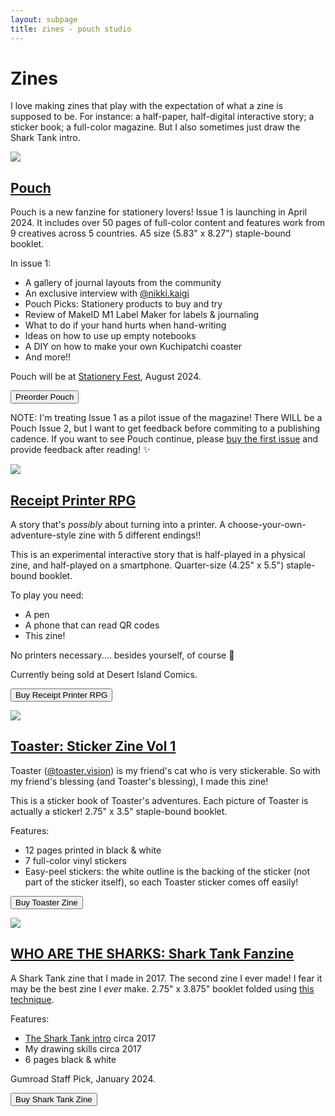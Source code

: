 ```yaml
---
layout: subpage
title: zines - pouch studio
---
```


# Zines

I love making zines that play with the expectation of what a zine is supposed to be. For instance: a half-paper, half-digital interactive story; a sticker book; a full-color magazine. But I also sometimes just draw the Shark Tank intro.

<div class="display-table">

  <div class="display-cover" id="pouch">
    <a href="http://pouchmagazine.com/" target="_blank"><img src="/images/cover2.png" id="display-pouch-cover" class="shadowed"/></a>
  </div>
  <div class="display-desc">
    <h2><a href="http://pouchmagazine.com/" target="_blank">Pouch</a></h2>
    <p>Pouch is a new fanzine for stationery lovers! Issue 1 is launching in April 2024. It includes over 50 pages of full-color content and features work from 9 creatives across 5 countries. A5 size (5.83" x 8.27") staple-bound booklet.</p>
    <p>In issue 1:</p>
    <ul>
      <li>A gallery of journal layouts from the community
      <li>An exclusive interview with <a href="https://www.instagram.com/nikki.kaigi/">@nikki.kaigi</a>
      <li>Pouch Picks: Stationery products to buy and try
      <li>Review of MakeID M1 Label Maker for labels & journaling
      <li>What to do if your hand hurts when hand-writing
      <li>Ideas on how to use up empty notebooks
      <li>A DIY on how to make your own Kuchipatchi coaster
      <li>And more!!
    </ul>
    <p>Pouch will be at <a href="https://stationeryfestival.com/" target="_blank">Stationery Fest</a>, August 2024.</p>
    <p>
      <a href="https://shop.pouchmagazine.com/b/DFxGZ" target="_blank"><button>Preorder Pouch</button></a>
    </p>
    <p class="note">NOTE: I'm treating Issue 1 as a pilot issue of the magazine! There WILL be a Pouch Issue 2, but I want to get feedback before commiting to a publishing cadence. If you want to see Pouch continue, please <a href="https://shop.pouchmagazine.com/b/DFxGZ" target="_blank">buy the first issue</a> and provide feedback after reading! ✨</p>
</p>
  </div>

  <div class="display-cover">
    <a href="https://shop.pouchmagazine.com/b/v4GWK" target="_blank"><img src="/images/zines/rprpg-cover.png" id="display-rprpg-cover"/></a>
  </div>
  <div class="display-desc">
    <h2><a href="https://shop.pouchmagazine.com/b/v4GWK" target="_blank">Receipt Printer RPG</a></h2>
    <p>
      A story that's <em>possibly</em> about turning into a printer. A choose-your-own-adventure-style zine with 5 different endings!!
    </p>
    <p>
      This is an experimental interactive story that is half-played in a physical zine, and half-played on a smartphone. Quarter-size (4.25" x 5.5") staple-bound booklet.
    </p>
    <p>To play you need:</p>
    <ul>
      <li>A pen
      <li>A phone that can read QR codes
      <li>This zine!
    </ul>
    <p>No printers necessary.... besides yourself, of course 🤫</p>
    <p>Currently being sold at Desert Island Comics.</p>
    <p>
      <a href="https://shop.pouchmagazine.com/b/v4GWK" target="_blank"><button>Buy Receipt Printer RPG</button></a>
    </p>
  </div>

  <div class="display-cover">
    <a href="https://shop.pouchmagazine.com/b/WNMhT" target="_blank">
      <img src="/images/zines/toaster-cover.png" id="display-toaster-cover"/>
    </a>
  </div>
  <div class="display-desc">
    <h2><a href="https://shop.pouchmagazine.com/b/WNMhT" target="_blank">Toaster: Sticker Zine Vol 1</a></h2>
    <p>Toaster (<a href="https://www.instagram.com/toaster.vision/" target="_blank">@toaster.vision</a>) is my friend's cat who is very stickerable. So with my friend's blessing (and Toaster's blessing), I made this zine!</p>
    <p>This is a sticker book of Toaster's adventures. Each picture of Toaster is actually a sticker! 2.75" x 3.5" staple-bound booklet.</p>
    <p>Features:</p>
    <ul>
      <li>12 pages printed in black & white
      <li>7 full-color vinyl stickers 
      <li>Easy-peel stickers: the white outline is the backing of the sticker (not part of the sticker itself), so each Toaster sticker comes off easily!
    </ul>
    <p>
      <a href="https://shop.pouchmagazine.com/b/WNMhT" target="_blank"><button>Buy Toaster Zine</button></a>
    </p>
  </div>

  <div class="display-cover">
    <a href="https://shop.pouchmagazine.com/b/mSNDq" target="_blank"><img src="/images/zines/sharktankcover.png" id="display-sharktank-cover"/></a>
  </div>
  <div class="display-desc">
    <h2><a href="https://shop.pouchmagazine.com/b/mSNDq" target="_blank">WHO ARE THE SHARKS: Shark Tank Fanzine</a></h2>
    <p>A Shark Tank zine that I made in 2017. The second zine I ever made! I fear it may be the best zine I <em>ever</em> make. 2.75" x 3.875" booklet folded using <a href="https://en.wikibooks.org/wiki/Zine_Making/Putting_pages_together#An_8-sided_zine_from_1_sheet_with_1_cut" target="_blank">this technique</a>.</p>
    <p>Features:</p>
    <ul>
      <li><a href="https://www.youtube.com/watch?v=bftncsOgSR8" target="_blank">The Shark Tank intro</a> circa 2017
      <li>My drawing skills circa 2017
      <li>6 pages black & white
    </ul>
    <p>Gumroad Staff Pick, January 2024.</p>
    <p>
      <a href="https://shop.pouchmagazine.com/b/mSNDq" target="_blank"><button>Buy Shark Tank Zine</button></a>
    </p>
  </div>

</div>
